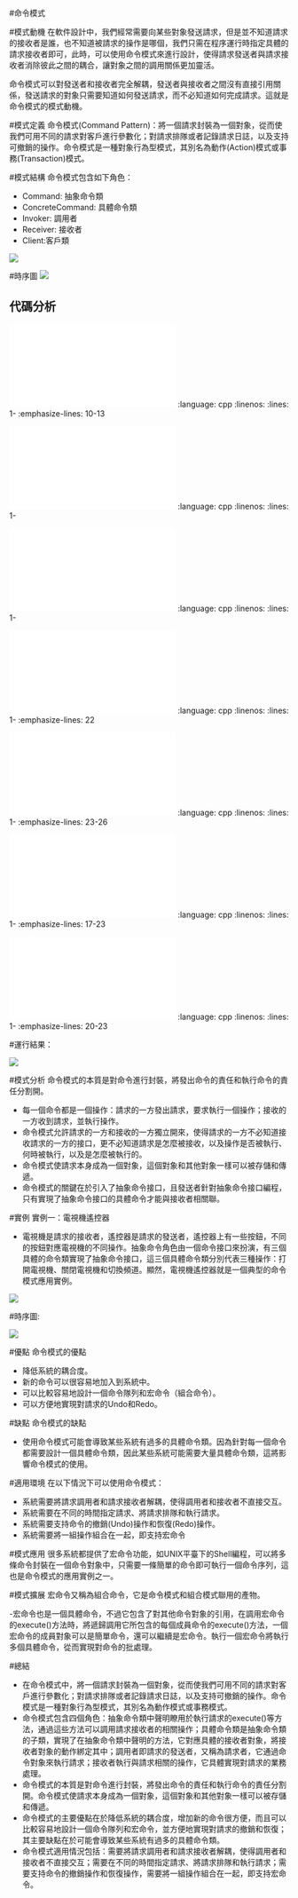 #命令模式

#模式動機
在軟件設計中，我們經常需要向某些對象發送請求，但是並不知道請求的接收者是誰，也不知道被請求的操作是哪個，我們只需在程序運行時指定具體的請求接收者即可，此時，可以使用命令模式來進行設計，使得請求發送者與請求接收者消除彼此之間的耦合，讓對象之間的調用關係更加靈活。

命令模式可以對發送者和接收者完全解耦，發送者與接收者之間沒有直接引用關係，發送請求的對象只需要知道如何發送請求，而不必知道如何完成請求。這就是命令模式的模式動機。

#模式定義
命令模式(Command Pattern)：將一個請求封裝為一個對象，從而使我們可用不同的請求對客戶進行參數化；對請求排隊或者記錄請求日誌，以及支持可撤銷的操作。命令模式是一種對象行為型模式，其別名為動作(Action)模式或事務(Transaction)模式。



#模式結構
命令模式包含如下角色：

- Command: 抽象命令類
- ConcreteCommand: 具體命令類
- Invoker: 調用者
- Receiver: 接收者
- Client:客戶類


![](../_static/Command.jpg)


#時序圖
![](../_static/seq_Command.jpg)

代碼分析
--------------------
![](../code/Command/main.cpp)
   :language: cpp
   :linenos:
   :lines: 1-
   :emphasize-lines: 10-13

![](../code/Command/Receiver.h)
   :language: cpp
   :linenos:
   :lines: 1-

![](../code/Command/Receiver.cpp)
   :language: cpp
   :linenos:
   :lines: 1-

![](../code/Command/ConcreteCommand.h)
   :language: cpp
   :linenos:
   :lines: 1-
   :emphasize-lines: 22

![](../code/Command/ConcreteCommand.cpp)
   :language: cpp
   :linenos:
   :lines: 1-
   :emphasize-lines: 23-26

![](../code/Command/Invoker.h)
   :language: cpp
   :linenos:
   :lines: 1-
   :emphasize-lines: 17-23

![](../code/Command/Invoker.cpp)
   :language: cpp
   :linenos:
   :lines: 1-
   :emphasize-lines: 20-23

#運行結果：

![](../_static/Command_run.jpg)


#模式分析
命令模式的本質是對命令進行封裝，將發出命令的責任和執行命令的責任分割開。

- 每一個命令都是一個操作：請求的一方發出請求，要求執行一個操作；接收的一方收到請求，並執行操作。
- 命令模式允許請求的一方和接收的一方獨立開來，使得請求的一方不必知道接收請求的一方的接口，更不必知道請求是怎麼被接收，以及操作是否被執行、何時被執行，以及是怎麼被執行的。
- 命令模式使請求本身成為一個對象，這個對象和其他對象一樣可以被存儲和傳遞。
- 命令模式的關鍵在於引入了抽象命令接口，且發送者針對抽象命令接口編程，只有實現了抽象命令接口的具體命令才能與接收者相關聯。


#實例
實例一：電視機遙控器

- 電視機是請求的接收者，遙控器是請求的發送者，遙控器上有一些按鈕，不同的按鈕對應電視機的不同操作。抽象命令角色由一個命令接口來扮演，有三個具體的命令類實現了抽象命令接口，這三個具體命令類分別代表三種操作：打開電視機、關閉電視機和切換頻道。顯然，電視機遙控器就是一個典型的命令模式應用實例。

![](../_static/Command_eg.jpg)


#時序圖:

![](../_static/seq_Command_eg.jpg)


#優點
命令模式的優點

- 降低系統的耦合度。
- 新的命令可以很容易地加入到系統中。
- 可以比較容易地設計一個命令隊列和宏命令（組合命令）。
- 可以方便地實現對請求的Undo和Redo。


#缺點
命令模式的缺點

- 使用命令模式可能會導致某些系統有過多的具體命令類。因為針對每一個命令都需要設計一個具體命令類，因此某些系統可能需要大量具體命令類，這將影響命令模式的使用。


#適用環境
在以下情況下可以使用命令模式：

- 系統需要將請求調用者和請求接收者解耦，使得調用者和接收者不直接交互。
- 系統需要在不同的時間指定請求、將請求排隊和執行請求。
- 系統需要支持命令的撤銷(Undo)操作和恢復(Redo)操作。
- 系統需要將一組操作組合在一起，即支持宏命令


#模式應用
很多系統都提供了宏命令功能，如UNIX平臺下的Shell編程，可以將多條命令封裝在一個命令對象中，只需要一條簡單的命令即可執行一個命令序列，這也是命令模式的應用實例之一。


#模式擴展
宏命令又稱為組合命令，它是命令模式和組合模式聯用的產物。

-宏命令也是一個具體命令，不過它包含了對其他命令對象的引用，在調用宏命令的execute()方法時，將遞歸調用它所包含的每個成員命令的execute()方法，一個宏命令的成員對象可以是簡單命令，還可以繼續是宏命令。執行一個宏命令將執行多個具體命令，從而實現對命令的批處理。

#總結
- 在命令模式中，將一個請求封裝為一個對象，從而使我們可用不同的請求對客戶進行參數化；對請求排隊或者記錄請求日誌，以及支持可撤銷的操作。命令模式是一種對象行為型模式，其別名為動作模式或事務模式。
- 命令模式包含四個角色：抽象命令類中聲明瞭用於執行請求的execute()等方法，通過這些方法可以調用請求接收者的相關操作；具體命令類是抽象命令類的子類，實現了在抽象命令類中聲明的方法，它對應具體的接收者對象，將接收者對象的動作綁定其中；調用者即請求的發送者，又稱為請求者，它通過命令對象來執行請求；接收者執行與請求相關的操作，它具體實現對請求的業務處理。
- 命令模式的本質是對命令進行封裝，將發出命令的責任和執行命令的責任分割開。命令模式使請求本身成為一個對象，這個對象和其他對象一樣可以被存儲和傳遞。
- 命令模式的主要優點在於降低系統的耦合度，增加新的命令很方便，而且可以比較容易地設計一個命令隊列和宏命令，並方便地實現對請求的撤銷和恢復；其主要缺點在於可能會導致某些系統有過多的具體命令類。
- 命令模式適用情況包括：需要將請求調用者和請求接收者解耦，使得調用者和接收者不直接交互；需要在不同的時間指定請求、將請求排隊和執行請求；需要支持命令的撤銷操作和恢復操作，需要將一組操作組合在一起，即支持宏命令。

